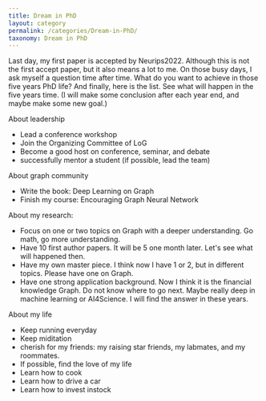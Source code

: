 ```yaml
---
title: Dream in PhD
layout: category
permalink: /categories/Dream-in-PhD/
taxonomy: Dream in PhD
---
```


Last day, my first paper is accepted by Neurips2022. Although this is not the first accept paper, but it also means a lot to me. On those busy days, I ask myself a question time after time. What do you want to achieve in those five years PhD life? And finally, here is the list. See what will happen in the five years time. (I will make some conclusion after each year end, and maybe make some new goal.)



About leadership

- Lead a conference workshop 
- Join the Organizing Committee of LoG 
- Become a good host on conference, seminar, and debate
- successfully mentor a student (if possible, lead the team)



About graph community

- Write the book: Deep Learning on Graph
- Finish my course: Encouraging Graph Neural Network



About my research:

- Focus on one or two topics on Graph with a deeper understanding. Go math, go more understanding.
- Have 10 first author papers. It will be 5 one month later. Let's see what will happened then.
- Have my own master piece. I think now I have 1 or 2, but in different topics. Please have one on Graph.
- Have one strong application background. Now I think it is the financial knowledge Graph. Do not know where to go next. Maybe really deep in machine learning or AI4Science. I will find the answer in these years.



About my life

- Keep running everyday
- Keep miditation
- cherish for my friends: my raising star friends, my labmates, and my roommates.
- If possible, find the love of my life
- Learn how to cook
- Learn how to drive a car
- Learn how to invest instock
